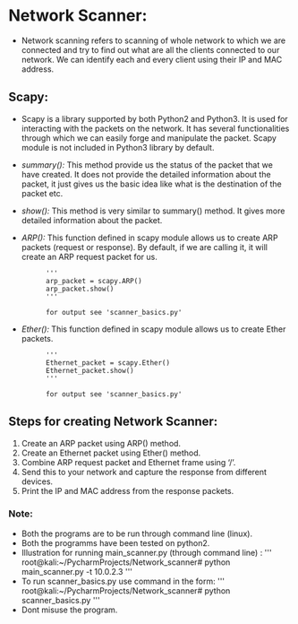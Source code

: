 # Network Scanner:
  
- Network scanning refers to scanning of whole network to which we are
  connected and try to find out what are all the clients connected to 
  our network. We can identify each and every client using their IP and
  MAC address.
  
## Scapy:

- Scapy is a library supported by both Python2 and Python3. It is used
  for interacting with the packets on the network. It has several 
  functionalities through which we can easily forge and manipulate the 
  packet. Scapy module is not included in Python3 library by default.
  
- *summary():* This method provide us the status of the packet that we
 have created. It does not provide the detailed information about the 
 packet, it just gives us the basic idea like what is the destination 
 of the packet etc.

- *show():* This method is very similar to summary() method. It gives
 more detailed information about the packet.

- *ARP():* This function defined in scapy module allows us to create 
ARP packets (request or response). By default, if we are calling it, 
it will create an ARP request packet for us. 

			'''
			arp_packet = scapy.ARP()
			arp_packet.show()
			'''
			
			for output see 'scanner_basics.py'

- *Ether():* This function defined in scapy module allows us to create 
Ether packets.
   
			'''
            Ethernet_packet = scapy.Ether()
            Ethernet_packet.show()
			'''
			
			for output see 'scanner_basics.py'
			
## Steps for creating Network Scanner:

1. Create an ARP packet using ARP() method.
2. Create an Ethernet packet using Ether() method.
3. Combine ARP request packet and Ethernet frame using ‘/’.
4. Send this to your network and capture the response from different devices.
5. Print the IP and MAC address from the response packets.

### Note:
- Both the programs are to be run through command line (linux).
- Both the programms have been tested on python2.
- Illustration for running main_scanner.py (through command line) :
   '''
   root@kali:~/PycharmProjects/Network_scanner# python main_scanner.py -t 10.0.2.3
   '''
- To run scanner_basics.py use command in the form:
   '''
   root@kali:~/PycharmProjects/Network_scanner# python scanner_basics.py
   '''
- Dont misuse the program.
   